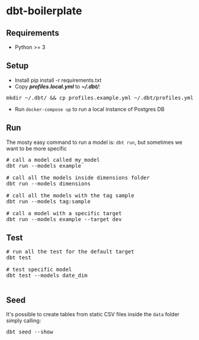 # dbt-boilerplate

## Requirements
* Python >= 3

## Setup
* Install pip install -r requirements.txt
* Copy **_profiles.local.yml_** to **_~/.dbt/_**: 
<pre>mkdir ~/.dbt/ && cp profiles.example.yml ~/.dbt/profiles.yml</pre>
* Run `docker-compose up` to run a local instance of Postgres DB

## Run
The mosty easy command to run a model is: `dbt run`, but sometimes we want to be more specific
<pre>
# call a model called my_model
dbt run --models example

# call all the models inside dimensions folder
dbt run --models dimensions

# call all the models with the tag sample
dbt run --models tag:sample

# call a model with a specific target
dbt run --models example --target dev
</pre>

## Test
<pre>
# run all the test for the default target
dbt test

# test specific model
dbt test --models date_dim

</pre>

## Seed
It's possible to create tables from static CSV files inside the `data` folder simply calling:
<pre>
dbt seed --show
</pre>
